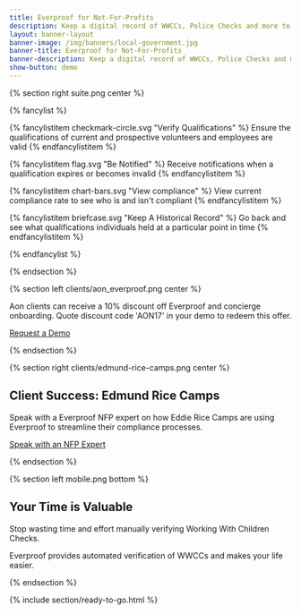 ```yaml
---
title: Everproof for Not-For-Profits
description: Keep a digital record of WWCCs, Police Checks and more to reduce time spent on admin and paperwork
layout: banner-layout
banner-image: /img/banners/local-government.jpg
banner-title: Everproof for Not-For-Profits
banner-description: Keep a digital record of WWCCs, Police Checks and more to reduce time spent on admin and paperwork
show-button: demo
---
```


{% section right suite.png center %}

{% fancylist %}

{% fancylistitem checkmark-circle.svg "Verify Qualifications" %}
Ensure the qualifications of current and prospective volunteers and employees are valid
{% endfancylistitem %}

{% fancylistitem flag.svg "Be Notified" %}
Receive notifications when a qualification expires or becomes invalid
{% endfancylistitem %}

{% fancylistitem chart-bars.svg "View compliance" %}
View current compliance rate to see who is and isn't compliant
{% endfancylistitem %}

{% fancylistitem briefcase.svg "Keep A Historical Record" %}
Go back and see what qualifications individuals held at a particular point in time
{% endfancylistitem %}

{% endfancylist %}

{% endsection %}

{% section left clients/aon_everproof.png center %}

Aon clients can receive a 10% discount off Everproof and concierge onboarding. Quote discount code 'AON17' in your demo to redeem this offer.

<a class='button inline' href='/demo?r={{ page.url | uri_escape }}'>Request a Demo</a>

{% endsection %}

{% section right clients/edmund-rice-camps.png center %}

## Client Success: Edmund Rice Camps

Speak with a Everproof NFP expert on how Eddie Rice Camps are using Everproof to streamline their compliance processes.

<a class='button inline' href='/demo?r={{ page.url | uri_escape }}' style='width:270px'>Speak with an NFP Expert</a>

{% endsection %}

{% section left mobile.png bottom %}

## Your Time is Valuable

Stop wasting time and effort manually verifying Working With Children Checks.

Everproof provides automated verification of WWCCs and makes your life easier.



{% endsection %}

{% include section/ready-to-go.html %}

